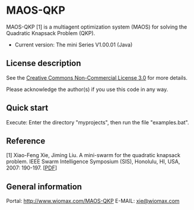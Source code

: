 MAOS-QKP
========

MAOS-QKP [1] is a multiagent optimization system (MAOS) for solving the Quadratic Knapsack Problem (QKP).

- Current version: The mini Series V1.00.01 (Java)

License description
-------------------

See the [Creative Commons Non-Commercial License 3.0](https://creativecommons.org/licenses/by-nc/3.0/us/) for more details.

Please acknowledge the author(s) if you use this code in any way.

Quick start
-----------

Execute: Enter the directory "myprojects", then run the file "examples.bat".

Reference
---------

[1] Xiao-Feng Xie, Jiming Liu. A mini-swarm for the quadratic knapsack problem. IEEE Swarm Intelligence Symposium (SIS), Honolulu, HI, USA, 2007: 190-197. [[PDF](http://www.wiomax.com/team/xie/paper/SIS07.pdf)]

General information
-------------------

Portal: http://www.wiomax.com/MAOS-QKP
E-MAIL: xie@wiomax.com
